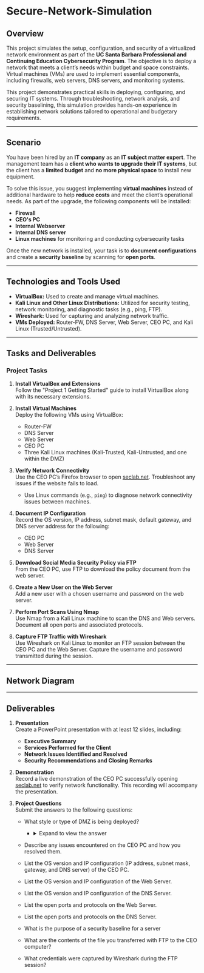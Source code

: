# Secure-Network-Simulation

## Overview
This project simulates the setup, configuration, and security of a virtualized network environment as part of the **UC Santa Barbara Professional and Continuing Education Cybersecurity Program**. The objective is to deploy a network that meets a client’s needs within budget and space constraints. Virtual machines (VMs) are used to implement essential components, including firewalls, web servers, DNS servers, and monitoring systems.

This project demonstrates practical skills in deploying, configuring, and securing IT systems. Through troubleshooting, network analysis, and security baselining, this simulation provides hands-on experience in establishing network solutions tailored to operational and budgetary requirements.

---
## Scenario
You have been hired by an **IT company** as an **IT subject matter expert**. The management team has a **client who wants to upgrade their IT systems**, but the client has a **limited budget** and **no more physical space** to install new equipment. 

To solve this issue, you suggest implementing **virtual machines** instead of additional hardware to help **reduce costs** and meet the client’s operational needs. As part of the upgrade, the following components will be installed:
- **Firewall**
- **CEO's PC**
- **Internal Webserver**
- **Internal DNS server**
- **Linux machines** for monitoring and conducting cybersecurity tasks

Once the new network is installed, your task is to **document configurations** and create a **security baseline** by scanning for **open ports**.


---

## Technologies and Tools Used
- **VirtualBox:** Used to create and manage virtual machines.
- **Kali Linux and Other Linux Distributions:** Utilized for security testing, network monitoring, and diagnostic tasks (e.g., ping, FTP).
- **Wireshark:** Used for capturing and analyzing network traffic.
- **VMs Deployed:** Router-FW, DNS Server, Web Server, CEO PC, and Kali Linux (Trusted/Untrusted).

---

## Tasks and Deliverables

### Project Tasks
1. **Install VirtualBox and Extensions**  
   Follow the "Project 1 Getting Started" guide to install VirtualBox along with its necessary extensions.

2. **Install Virtual Machines**  
   Deploy the following VMs using VirtualBox:
   - Router-FW  
   - DNS Server  
   - Web Server  
   - CEO PC  
   - Three Kali Linux machines (Kali-Trusted, Kali-Untrusted, and one within the DMZ)

3. **Verify Network Connectivity**  
   Use the CEO PC’s Firefox browser to open [seclab.net](http://www.seclab.net). Troubleshoot any issues if the website fails to load.  
   - Use Linux commands (e.g., `ping`) to diagnose network connectivity issues between machines.

4. **Document IP Configuration**  
   Record the OS version, IP address, subnet mask, default gateway, and DNS server address for the following:
   - CEO PC  
   - Web Server  
   - DNS Server

5. **Download Social Media Security Policy via FTP**  
   From the CEO PC, use FTP to download the policy document from the web server.

6. **Create a New User on the Web Server**  
   Add a new user with a chosen username and password on the web server.

7. **Perform Port Scans Using Nmap**  
   Use Nmap from a Kali Linux machine to scan the DNS and Web servers. Document all open ports and associated protocols.

8. **Capture FTP Traffic with Wireshark**  
   Use Wireshark on Kali Linux to monitor an FTP session between the CEO PC and the Web Server. Capture the username and password transmitted during the session.

---

## Network Diagram


---

## Deliverables

1. **Presentation**  
   Create a PowerPoint presentation with at least 12 slides, including:
   - **Executive Summary**  
   - **Services Performed for the Client**  
   - **Network Issues Identified and Resolved**  
   - **Security Recommendations and Closing Remarks**

2. **Demonstration**  
   Record a live demonstration of the CEO PC successfully opening [seclab.net](http://www.seclab.net) to verify network functionality. This recording will accompany the presentation.

3. **Project Questions**  
   Submit the answers to the following questions:

   - What style or type of DMZ is being deployed?  
       - <details>  
           <summary>Expand to view the answer</summary>  

          The DMZ being deployed is a **Three-Homed Firewall DMZ**, which is a type of **Single Firewall DMZ**.

          ---

          #### **Type: Single Firewall DMZ**  
          A **Single Firewall DMZ** uses one firewall device (Router-FW) to manage and control traffic between the trusted network, the untrusted network, and the DMZ. This centralizes control over all traffic flows through a single point, simplifying management.

          ---

          #### **Design: Three-Homed Firewall DMZ**  
          This design connects the firewall to **three separate networks**:

          1. **Trusted Network (192.168.0.0/24):**  
             Contains internal **virtual machines (VMs)**, including the **CEO PC** and **Kali Linux (Trusted)**, which must be protected from external threats.

          2. **Untrusted Network (172.30.0.0/24):**  
             Contains a **single Kali Linux (Untrusted) VM**, simulating external threats or attackers.

          3. **DMZ (10.200.0.8/29):**  
             Hosts public-facing **VMs**, including the **DNS Server**, **Web Server**, and **Kali Linux (DMZ)**. These VMs are accessible from the untrusted network but are **isolated from the trusted network** to protect sensitive internal systems.

          ---

          #### **Style: Isolated DMZ**  
          The **Isolated DMZ style** ensures limited or no direct access between the DMZ and the trusted network. Here’s how the **Router-FW** enforces traffic control and isolation:

          1. **No direct path between the trusted network and the DMZ:**  
             - All communication between these networks must go **through the Router-FW**, ensuring strict control.  
             - The **DMZ** acts as a buffer zone, allowing public-facing services (like the web and DNS servers) to interact with the untrusted network but **blocking access to sensitive systems** in the trusted network.

          2. **Firewall as the single control point:**  
             - The **Router-FW** allows or denies traffic between networks based on **predefined rules**.  
             - **By default**, traffic between the **DMZ and trusted network** is **blocked**, unless specific rules explicitly allow it (e.g., to permit the CEO PC to access a web service in the DMZ).

          3. **Best Practice for Security:**  
             - Public services like **web and DNS servers** are placed in the **isolated DMZ** to ensure that if these services are compromised, they **cannot directly access the internal network**.

          ---

          #### **Summary:**  
          This deployment uses a **Three-Homed Firewall design** with an **Isolated DMZ style**. It is classified as a **Single Firewall DMZ type** because all traffic is managed by one firewall. This approach enhances security by:
          - **Controlling access** between trusted, untrusted, and DMZ networks.
          - **Isolating the DMZ** to protect sensitive internal systems.
          - **Limiting exposure** to external threats.

      </details>


   - Describe any issues encountered on the CEO PC and how you resolved them.
   - List the OS version and IP configuration (IP address, subnet mask, gateway, and DNS server) of the CEO PC.
   - List the OS version and IP configuration of the Web Server.
   - List the OS version and IP configuration of the DNS Server.
   - List the open ports and protocols on the Web Server.
   - List the open ports and protocols on the DNS Server.
   - What is the purpose of a security baseline for a server
   - What are the contents of the file you transferred with FTP to the CEO computer?
   - What credentials were captured by Wireshark during the FTP session?


